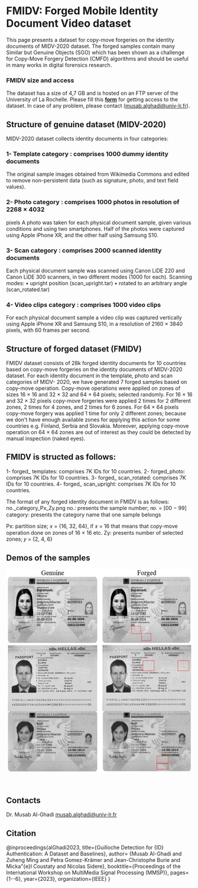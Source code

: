# FMIDV: Forged Mobile Identity Document Video dataset

This page presents a dataset for copy-move forgeries on the identity documents of MIDV-2020 dataset. The forged samples contain many Similar but Genuine Objects (SGO) which has been shown as a challenge for Copy-Move Forgery Detection (CMFD) algorithms and should be useful in many works in digital forensics research.


### FMIDV size and access
The dataset has a size of 4,7 GB and is hosted on an FTP server of the University of La Rochelle. Please fill this **[form](https://forms.office.com/r/gVsSivTFYz)** for getting access to the dataset. 
In  case of any problem, please contact (musab.alghadi@univ-lr.fr).

## Structure of genuine dataset (MIDV-2020)
MIDV-2020 dataset collects identity documents in four categories:
### 1-	Template category : comprises 1000 dummy identity documents
The original sample images obtained from Wikimedia Commons and edited to remove non-persistent data (such as signature, photo, and text field values).

### 2-	Photo category : comprises 1000 photos in resolution of 2268 × 4032
pixels
A photo was taken for each physical document sample, given various conditions and using two smartphones. Half of the photos were captured using Apple iPhone XR, and the other half using Samsung S10.
### 3-	Scan category : comprises 2000 scanned identity documents
Each physical document sample was scanned using Canon LiDE 220 and Canon LiDE 300 scanners, in two different modes (1000 for each).
Scanning modes: 
•	upright position (scan_upright.tar)
•	rotated to an arbitrary angle (scan_rotated.tar)
### 4-	Video clips category : comprises 1000 video clips
For each physical document sample a video clip was captured vertically using Apple iPhone XR and Samsung S10, in a resolution of 2160 × 3840 pixels, with 60 frames per second.


## Structure of forged dataset (FMIDV)
FMIDV dataset consists of 28k forged identity documents for 10 countries based on copy-move forgeries on the identity documents of MIDV-2020 dataset.
For each identity document in the template, photo and scan categories of MIDV- 2020, we have generated 7 forged samples based on copy-move operation.
Copy-move operations were applied on zones of sizes 16 × 16 and 32 × 32 and 64 × 64 pixels; selected randomly.
For 16 × 16 and 32 × 32 pixels copy-move forgeries were applied 2 times for 2
different zones, 2 times for 4 zones, and 2 times for 6 zones.
For 64 × 64 pixels copy-move forgery was applied 1 time for only 2 different zones; because we don't have enough available zones for applying this action for some countries e.g. Finland, Serbia and Slovakia. Moreover, applying copy-move operation on 64 × 64 zones are out of interest as they could be detected by manual inspection (naked eyes).

## FMIDV is structed as follows:
1-	forged_ templates: comprises 7K IDs for 10 countries.
2-	forged_photo: comprises 7K IDs for 10 countries.
3-	forged_ scan_rotated: comprises 7K IDs for 10 countries.
4-	forged_ scan_upright: comprises 7K IDs for 10 countries.


The format of any forged identity document in FMIDV is as follows: no._category_Px_Zy.png
no.: presents the sample number; 𝑛𝑜. = [00 − 99]
category: presents the category name that one sample belongs
 
Px: partition size; 𝑥 = {16, 32, 64}, if 𝑥 = 16 that means that copy-move operation done on zones of 16 × 16 etc.
Zy: presents number of selected zones; 𝑦 = {2, 4, 6}


## Demos of the samples
<p align="center">
<img width="560" height="550" src="blob/samples.jpg">
</p>
 <br />
 

## Contacts
Dr. Musab Al-Ghadi musab.alghadi@univ-lr.fr

## Citation
@inproceedings{alGhadi2023, 
title={Guilloche Detection for {ID} Authentication: A Dataset and Baselines},
author= {Musab Al-Ghadi and Zuheng Ming and Petra Gomez-Krämer and Jean-Christophe Burie and Micka\"{e}l Coustaty and Nicolas Sidere},
booktitle={Proceedings of the International Workshop on MultiMedia Signal Processing (MMSP)},
pages={1--6},
year={2023},
organization={IEEE}
}
